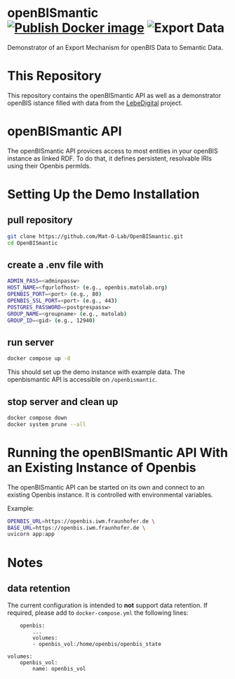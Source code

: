 
# openBISmantic [![Publish Docker image](https://github.com/Mat-O-Lab/OpenBISmantic/actions/workflows/PublishContainer.yml/badge.svg)](https://github.com/Mat-O-Lab/OpenBISmantic/actions/workflows/PublishContainer.yml) ![Export Data](https://github.com/Mat-O-Lab/OpenBISmantic/actions/workflows/ExportData.yml/badge.svg)
Demonstrator of an Export Mechanism for openBIS Data to Semantic Data.

# This Repository
This repository contains the openBISmantic API as well as a demonstrator openBIS istance filled with data from the [LebeDigital](https://github.com/BAMresearch/LebeDigital) project.

# openBISmantic API
The openBISmantic API provices access to most entities in your openBIS instance as linked RDF.
To do that, it defines persistent, resolvable IRIs using their Openbis permIds.  

# Setting Up the Demo Installation

## pull repository
```bash
git clone https://github.com/Mat-O-Lab/OpenBISmantic.git
cd OpenBISmantic
```
## create a .env file with
```bash
ADMIN_PASS=<adminpassw>
HOST_NAME=<fqurlofhost> (e.g., openbis.matolab.org)
OPENBIS_PORT=<port> (e.g., 80)
OPENBIS_SSL_PORT=<port> (e.g., 443)
POSTGRES_PASSWORD=<postgrespassw>
GROUP_NAME=<groupname> (e.g., matolab)
GROUP_ID=<gid> (e.g., 12940)
```

## run server
```bash
docker compose up -d
```
This should set up the demo instance with example data.
The openbismantic API is accessible on `/openbismantic`.

## stop server and clean up
```bash
docker compose down
docker system prune --all
```

# Running the openBISmantic API With an Existing Instance of Openbis
The openBISmantic API can be started on its own and connect to an existing Openbis instance.
It is controlled with environmental variables.

Example:
```bash
OPENBIS_URL=https://openbis.iwm.fraunhofer.de \
BASE_URL=https://openbis.iwm.fraunhofer.de \
uvicorn app:app
```


# Notes

## data retention
The current configuration is intended to **not** support data retention. If required, please add to `docker-compose.yml` the following lines:
```
    openbis:
        ...
        volumes:
        - openbis_vol:/home/openbis/openbis_state
    
volumes:
    openbis_vol:
        name: openbis_vol

```
